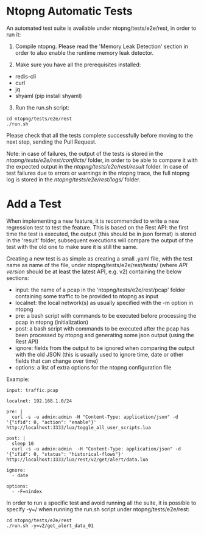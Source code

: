 Ntopng Automatic Tests
======================

An automated test suite is available under ntopng/tests/e2e/rest,
in order to run it:

1. Compile ntopng. Please read the 'Memory Leak Detection' section in order to also enable the runtime memory leak detector.

2. Make sure you have all the prerequisites installed: 

- redis-cli
- curl
- jq
- shyaml (pip install shyaml)

3. Run the run.sh script:

```
cd ntopng/tests/e2e/rest
./run.sh
```
Please check that all the tests complete successfully before moving
to the next step, sending the Pull Request.

Note: in case of failures, the output of the tests is stored in the
*ntopng/tests/e2e/rest/conflicts/* folder, in order to be able to compare
it with the expected output in the *ntopng/tests/e2e/rest/result* folder. 
In case of test failures due to errors or warnings in the ntopng trace,
the full ntopng log is stored in the *ntopng/tests/e2e/rest/logs/* folder.

Add a Test
==========

When implementing a new feature, it is recommended to write a new
regression test to test the feature. This is based on the Rest API:
the first time the test is executed, the output (this should be in
json format) is stored in the 'result' folder, subsequent executions
will compare the output of the test with the old one to make sure it
is still the same.

Creating a new test is as simple as creating a small .yaml file, with
the test name as name of the file, under ntopng/tests/e2e/rest/tests/<API version>
(where *API version* should be at least the latest API, e.g. v2) containing
the below sections:

- input: the name of a pcap in the 'ntopng/tests/e2e/rest/pcap' folder containing some traffic to be provided to ntopng as input
- localnet: the local network(s) as usually specified with the -m option in ntopng
- pre: a bash script with commands to be executed before processing the pcap in ntopng (initialization)
- post: a bash script with commands to be executed after the pcap has been processed by ntopng and generating some json output (using the Rest API)
- ignore: fields from the output to be ignored when comparing the output with the old JSON (this is usually used to ignore time, date or other fields that can change over time)
- options: a list of extra options for the ntopng configuration file

Example:

```
input: traffic.pcap

localnet: 192.168.1.0/24

pre: |
  curl -s -u admin:admin -H "Content-Type: application/json" -d '{"ifid": 0, "action": "enable"}' http://localhost:3333/lua/toggle_all_user_scripts.lua

post: |
  sleep 10
  curl -s -u admin:admin  -H "Content-Type: application/json" -d '{"ifid": 0, "status": "historical-flows"}' http://localhost:3333/lua/rest/v2/get/alert/data.lua

ignore:
  - date

options:
  - -F=nindex
```

In order to run a specific test and avoid running all the suite, it is possible to specify -y=<API version>/<test name> when running the run.sh script under ntopng/tests/e2e/rest:

```
cd ntopng/tests/e2e/rest
./run.sh -y=v2/get_alert_data_01
```
